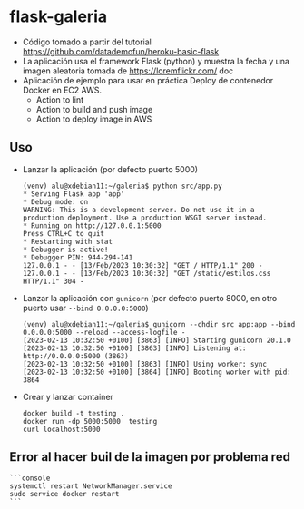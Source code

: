 # flask-galeria

- Código tomado a partir del tutorial <https://github.com/datademofun/heroku-basic-flask>
- La aplicación usa el framework Flask (python) y muestra la fecha y una imagen aleatoria tomada de <https://loremflickr.com/>
doc 
- Aplicación de ejemplo para usar en práctica Deploy de contenedor Docker en EC2 AWS.
    - Action to lint 
    - Action to build and push image
    - Action to deploy image in AWS

## Uso 

- Lanzar la aplicación (por defecto puerto 5000)

    ```console
    (venv) alu@xdebian11:~/galeria$ python src/app.py 
    * Serving Flask app 'app'
    * Debug mode: on
    WARNING: This is a development server. Do not use it in a production deployment. Use a production WSGI server instead.
    * Running on http://127.0.0.1:5000
    Press CTRL+C to quit
    * Restarting with stat
    * Debugger is active!
    * Debugger PIN: 944-294-141
    127.0.0.1 - - [13/Feb/2023 10:30:32] "GET / HTTP/1.1" 200 -
    127.0.0.1 - - [13/Feb/2023 10:30:32] "GET /static/estilos.css HTTP/1.1" 304 -

    ``` 

- Lanzar la aplicación con `gunicorn` (por defecto puerto 8000, en otro puerto usar `--bind 0.0.0.0:5000`)

    ```console
    (venv) alu@xdebian11:~/galeria$ gunicorn --chdir src app:app --bind 0.0.0.0:5000 --reload --access-logfile -
    [2023-02-13 10:32:50 +0100] [3863] [INFO] Starting gunicorn 20.1.0
    [2023-02-13 10:32:50 +0100] [3863] [INFO] Listening at: http://0.0.0.0:5000 (3863)
    [2023-02-13 10:32:50 +0100] [3863] [INFO] Using worker: sync
    [2023-02-13 10:32:50 +0100] [3864] [INFO] Booting worker with pid: 3864
    ```



- Crear y lanzar container

    ```console
    docker build -t testing .
    docker run -dp 5000:5000  testing
    curl localhost:5000
    ``` 

##  Error al hacer buil de la imagen por problema red

    ```console
    systemctl restart NetworkManager.service
    sudo service docker restart
    ``` 
